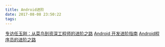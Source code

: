 ```yaml
---
title: Android进阶
date: 2017-08-08 23:50:22
tags:
---
```

[专访任玉刚：从菜鸟到资深工程师的进阶之路](http://www.csdn.net/article/2015-12-21/2826532-Android)
[Android 开发进阶指南](http://www.jianshu.com/p/32d289ae179d})
[Android程序员的进阶之路](http://blog.csdn.net/qq_23547831/article/details/50581530)